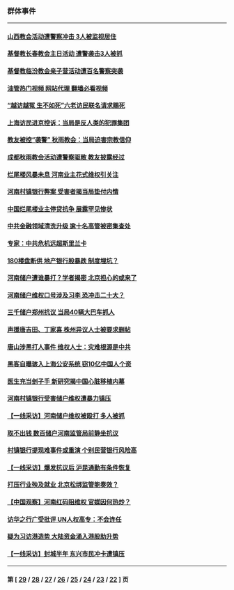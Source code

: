 ### 群体事件
---
#### [山西教会活动遭警察冲击 3人被监视居住](../../pages/ncid279/n13808966.md?08271245) 
#### [基督教长春教会主日活动 遭警袭击3人被抓](../../pages/ncid279/n13806935.md?08271245) 
#### [基督教临汾教会亲子营活动遭百名警察突袭](../../pages/ncid279/n13806527.md?08271245) 
#### [油管热门视频 网站代理 翻墙必看视频](http://209.222.30.114:81/youtube.html?08271245)
#### [“越访越冤 生不如死”六老访民联名请求赐死](../../pages/ncid279/n13805907.md?08271245) 
#### [上海访民进京控诉：当局是反人类的犯罪集团](../../pages/ncid279/n13803858.md?08271245) 
#### [教友被控“袭警” 秋雨教会：当局迫害宗教信仰](../../pages/ncid279/n13803563.md?08271245) 
#### [成都秋雨教会活动遭警察驱散 教友披露经过](../../pages/ncid279/n13802541.md?08271245) 
#### [烂尾楼风暴未息 河南业主花式维权引关注](../../pages/ncid279/n13794519.md?08271245) 
#### [河南村镇银行弊案 受害者揭当局垫付内情](../../pages/ncid279/n13791990.md?08271245) 
#### [中国烂尾楼业主停贷抗争 展露罕见惨状](../../pages/ncid279/n13787794.md?08271245) 
#### [中共金融领域清洗升级 逾十名高管被密集查处](../../pages/ncid279/n13782694.md?08271245) 
#### [专家：中共危机远超斯里兰卡](../../pages/ncid279/n13782248.md?08271245) 
#### [180楼盘断供 地产银行股暴跌 制度埋坑？](../../pages/ncid279/n13780778.md?08271245) 
#### [河南储户遭谁暴打？学者揭密 北京担心的或来了](../../pages/ncid279/n13779407.md?08271245) 
#### [河南储户维权口号涉及习李 恐冲击二十大？](../../pages/ncid279/n13778148.md?08271245) 
#### [三千储户郑州抗议 当局40辆大巴车抓人](../../pages/ncid279/n13777593.md?08271245) 
#### [声援唐吉田、丁家喜 株州异议人士被要求删帖](../../pages/ncid279/n13775534.md?08271245) 
#### [唐山涉黑打人事件 维权人士：灾难根源是中共](../../pages/ncid279/n13773534.md?08271245) 
#### [黑客自曝骇入上海公安系统 窃10亿中国人个资](../../pages/ncid279/n13773395.md?08271245) 
#### [医生充当刽子手 新研究揭中国心脏移植内幕](../../pages/ncid279/n13772291.md?08271245) 
#### [河南村镇银行受害储户维权遭暴力镇压](../../pages/ncid279/n13770841.md?08271245) 
#### [【一线采访】河南储户维权被殴打 多人被抓](../../pages/ncid279/n13768629.md?08271245) 
#### [取不出钱 数百储户河南监管局前静坐抗议](../../pages/ncid279/n13767198.md?08271245) 
#### [村镇银行提现难事件或重演 个别民营银行风险高](../../pages/ncid279/n13764495.md?08271245) 
#### [【一线采访】爆发抗议后 沪昆通勤有条件恢复](../../pages/ncid279/n13763504.md?08271245) 
#### [打压行业殃及就业 北京松绑监管能奏效？](../../pages/ncid279/n13761130.md?08271245) 
#### [【中国观察】河南红码阻维权 官媒因何热炒？](../../pages/ncid279/n13760146.md?08271245) 
#### [访华之行广受批评 UN人权高专：不会连任](../../pages/ncid279/n13758655.md?08271245) 
#### [疑为习访港造势 大陆资金涌入港股助升势](../../pages/ncid279/n13756127.md?08271245) 
#### [【一线采访】封城半年 东兴市民冲卡遭镇压](../../pages/ncid279/n13754277.md?08271245) 

---
#### 第 [ [29](./29.md?08271245) / [28](./28.md?08271245) / [27](./27.md?08271245) / [26](./26.md?08271245) / [25](./25.md?08271245) / [24](./24.md?08271245) / [23](./23.md?08271245) / [22](./22.md?08271245) ] 页
